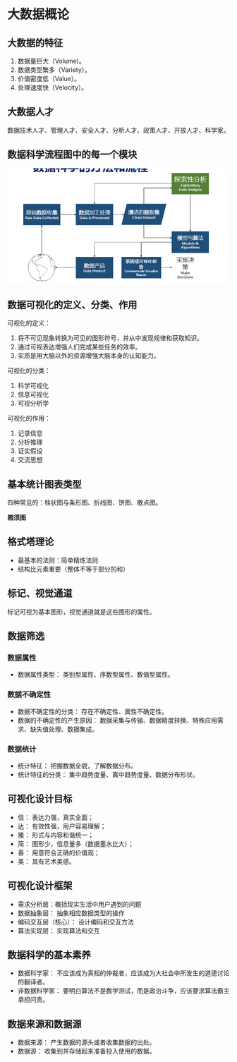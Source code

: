 # 大数据概论  

## 大数据的特征  

1. 数据量巨大（Volume)。  
2. 数据类型繁多（Variety）。  
3. 价值密度低（Value）。  
4. 处理速度快（Velocity）。  

## 大数据人才  

  数据技术人才、管理人才、安全人才、分析人才、政策人才、开放人才、科学家。  
 
## 数据科学流程图中的每一个模块  

![ ](snip1.png)  

## 数据可视化的定义、分类、作用  

可视化的定义：  

1. 将不可见现象转换为可见的图形符号，并从中发现规律和获取知识。  
2. 通过可视表达增强人们完成某些任务的效率。  
3. 实质是用大脑以外的资源增强大脑本身的认知能力。  

可视化的分类：  

1. 科学可视化  
2. 信息可视化  
3. 可视分析学  

可视化的作用：  

1. 记录信息  
2. 分析推理  
3. 证实假设  
4. 交流思想  

## 基本统计图表类型  

四种常见的：柱状图与条形图、折线图、饼图、散点图。 

**箱须图**  


## 格式塔理论  

+ 最基本的法则：简单精炼法则  
+ 结构比元素重要（整体不等于部分的和）  

## 标记、视觉通道  

标记可视为基本图形，视觉通道就是这些图形的属性。  

## 数据筛选

### 数据属性  

+ 数据属性类型： 类别型属性、序数型属性、数值型属性。 

### 数据不确定性  

+ 数据不确定性的分类： 存在不确定性、属性不确定性。  
+ 数据的不确定性的产生原因： 数据采集与传输、数据精度转换、特殊应用需求、缺失值处理、数据集成。 

### 数据统计  

+ 统计特征： 把握数据全貌，了解数据分布。  
+ 统计特征的分类： 集中趋势度量、离中趋势度量、数据分布形状。  

## 可视化设计目标  

+ 信： 表达力强，真实全面；  
+ 达： 有效性强，用户容易理解；  
+ 雅： 形式与内容和谐统一；  
+ 简： 图形少，信息量多（数据墨水比大）；  
+ 善： 用意符合正确的价值观；  
+ 美： 具有艺术美感。  

## 可视化设计框架  

+ 需求分析层：概括现实生活中用户遇到的问题  
+ 数据抽象层： 抽象相应数据类型的操作  
+ 编码交互层（核心）： 设计编码和交互方法  
+ 算法实现层： 实现算法和交互  

## 数据科学的基本素养  

+ 数据科学家： 不应该成为真相的仲裁者，应该成为大社会中所发生的道德讨论的翻译者。  
+ 非数据科学家： 要明白算法不是数学测试，而是政治斗争，应该要求算法霸主承担问责。  

## 数据来源和数据源  

+ 数据来源： 产生数据的源头或者收集数据的出处。  
+ 数据源： 收集到并存储起来准备投入使用的数据。  

